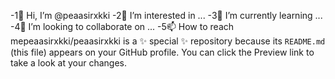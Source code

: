 -1👋 Hi, I’m @peaasirxkki
-2👀 I’m interested in ...
-3🌱 I’m currently learning ...
-4💞️ I’m looking to collaborate on ...
-5📫 How to reach mepeaasirxkki/peaasirxkki is a ✨ special ✨ repository because its `README.md` (this file) appears on your GitHub profile.
You can click the Preview link to take a look at your changes.

